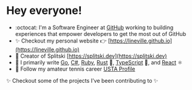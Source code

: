 # Hey everyone!

* :octocat: I'm a Software Engineer at [GitHub](http://github.com/github) working to building experiences that empower developers to get the most out of GitHub
* ✨ Checkout my personal website 👉 [https://lineville.github.io](https://lineville.github.io)
* 🦝 Creator of Splitski [https://splitski.dev](https://splitski.dev)
* 🔭 I primarily write [Go](https://go.dev/), [C#](https://dotnet.microsoft.com/en-us/languages/csharp), [Ruby](https://www.ruby-lang.org/en/), [Rust](https://www.rust-lang.org/) 🦀, [TypeScript](https://www.typescriptlang.org/) 💙, and [React](https://react.dev/) ⚛️
* 🎾 Follow my amateur tennis career [USTA Profile](https://www.usta.com/en/home/play/player-search/profile.html#uaid=2005791848&tab=rankings)

✨ Checkout some of the projects I've been contributing to ✨
